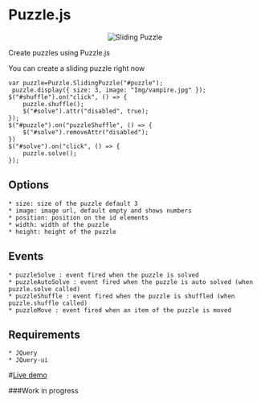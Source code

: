 Puzzle.js
================
<p align="center">
    <img alt="Sliding Puzzle" src="http://24.media.tumblr.com/tumblr_ma2679pvjo1r948g4o1_400.gif" />
</p>
Create puzzles using Puzzle.js

You can create a sliding puzzle right now

    var puzzle=Puzzle.SlidingPuzzle("#puzzle");
     puzzle.display({ size: 3, image: "Img/vampire.jpg" });
    $("#shuffle").on("click", () => {
        puzzle.shuffle();
        $("#solve").attr("disabled", true);
    });
    $("#puzzle").on("puzzleShuffle", () => {
        $("#solve").removeAttr("disabled");
    })
    $("#solve").on("click", () => {
        puzzle.solve();
    });

## Options 
    * size: size of the puzzle default 3
    * image: image url, default empty and shows numbers
    * position: position on the id elements
    * width: width of the puzzle
    * height: height of the puzzle
    
## Events
    * puzzleSolve : event fired when the puzzle is solved
    * puzzleAutoSolve : event fired when the puzzle is auto solved (when puzzle.solve called) 
    * puzzleShuffle : event fired when the puzzle is shuffled (when puzzle.shuffle called)
    * puzzleMove : event fired when an item of the puzzle is moved 

## Requirements
    * JQuery
    * JQuery-ui


#[Live demo](http://benahm.github.com/Puzzle.js/)

###Work in progress

